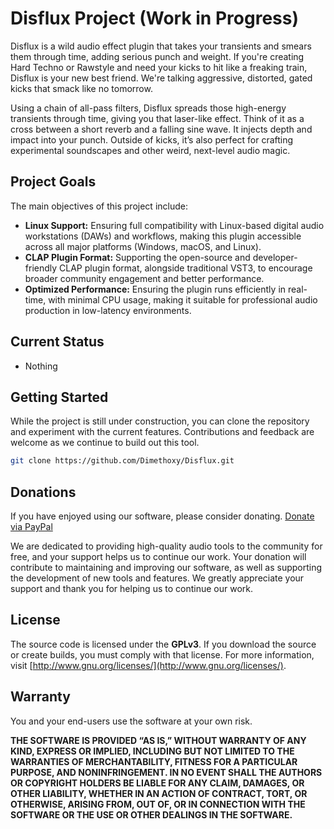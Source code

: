 # Disflux Project (Work in Progress)

Disflux is a wild audio effect plugin that takes your transients and smears them through time, adding serious punch and weight. If you're creating Hard Techno or Rawstyle and need your kicks to hit like a freaking train, Disflux is your new best friend. We're talking aggressive, distorted, gated kicks that smack like no tomorrow.

Using a chain of all-pass filters, Disflux spreads those high-energy transients through time, giving you that laser-like effect. Think of it as a cross between a short reverb and a falling sine wave. It injects depth and impact into your punch. Outside of kicks, it’s also perfect for crafting experimental soundscapes and other weird, next-level audio magic.

## Project Goals

The main objectives of this project include:

- **Linux Support:** Ensuring full compatibility with Linux-based digital audio workstations (DAWs) and workflows, making this plugin accessible across all major platforms (Windows, macOS, and Linux).
- **CLAP Plugin Format:** Supporting the open-source and developer-friendly CLAP plugin format, alongside traditional VST3, to encourage broader community engagement and better performance.
- **Optimized Performance:** Ensuring the plugin runs efficiently in real-time, with minimal CPU usage, making it suitable for professional audio production in low-latency environments.

## Current Status

- Nothing

## Getting Started

While the project is still under construction, you can clone the repository and experiment with the current features. Contributions and feedback are welcome as we continue to build out this tool.

```bash
git clone https://github.com/Dimethoxy/Disflux.git
```

## Donations

If you have enjoyed using our software, please consider donating.
[Donate via PayPal](https://www.paypal.com/donate/?hosted_button_id=8SJXCUYV5ZHKG)

We are dedicated to providing high-quality audio tools to the community for free, and your support helps us to continue our work. Your donation will contribute to maintaining and improving our software, as well as supporting the development of new tools and features. We greatly appreciate your support and thank you for helping us to continue our work.

## License

The source code is licensed under the **GPLv3**. If you download the source or create builds, you must comply with that license. For more information, visit [http://www.gnu.org/licenses/](http://www.gnu.org/licenses/).

## Warranty

You and your end-users use the software at your own risk.

**THE SOFTWARE IS PROVIDED “AS IS,” WITHOUT WARRANTY OF ANY KIND, EXPRESS OR IMPLIED, INCLUDING BUT NOT LIMITED TO THE WARRANTIES OF MERCHANTABILITY, FITNESS FOR A PARTICULAR PURPOSE, AND NONINFRINGEMENT. IN NO EVENT SHALL THE AUTHORS OR COPYRIGHT HOLDERS BE LIABLE FOR ANY CLAIM, DAMAGES, OR OTHER LIABILITY, WHETHER IN AN ACTION OF CONTRACT, TORT, OR OTHERWISE, ARISING FROM, OUT OF, OR IN CONNECTION WITH THE SOFTWARE OR THE USE OR OTHER DEALINGS IN THE SOFTWARE.**
